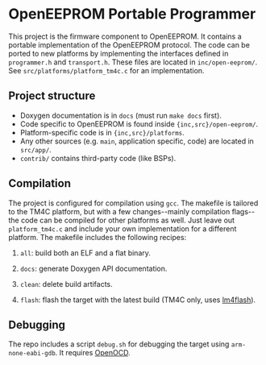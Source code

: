 
# OpenEEPROM Portable Programmer 

This project is the firmware component to OpenEEPROM. It contains a portable implementation of the OpenEEPROM protocol. The code 
can be ported to new platforms by implementing the interfaces defined in `programmer.h` and `transport.h`.
These files are located in `inc/open-eeprom/`. See `src/platforms/platform_tm4c.c` for an implementation.

## Project structure 

- Doxygen documentation is in `docs` (must run `make docs` first).
- Code specific to OpenEEPROM is found inside `{inc,src}/open-eeprom/`.
- Platform-specific code is in `{inc,src}/platforms`.
- Any other sources (e.g. `main`, application specific, code) are located in `src/app/`.
- `contrib/` contains third-party code (like BSPs).

## Compilation

The project is configured for compilation using `gcc`. The makefile is tailored to the TM4C platform, 
but with a few changes--mainly compilation flags--the code can be compiled for other platforms as well. Just leave out `platform_tm4c.c`
and include your own implementation for a different platform. The makefile includes the following recipes:

1. `all`: build both an ELF and a flat binary.

2. `docs`: generate Doxygen API documentation.

3. `clean`: delete build artifacts.

4. `flash`: flash the target with the latest build (TM4C only, uses [lm4flash](https://github.com/utzig/lm4tools.git)).

## Debugging
The repo includes a script `debug.sh` for debugging the target using `arm-none-eabi-gdb`. It requires 
[OpenOCD](https://github.com/openocd-org/openocd.git).

